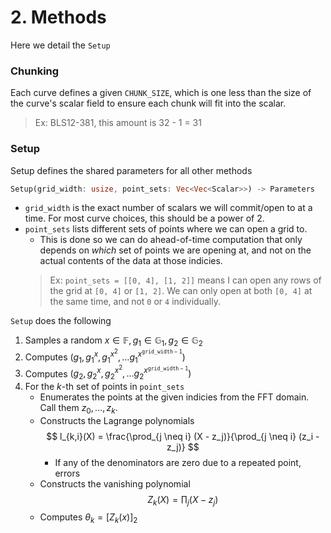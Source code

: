 # 2. Methods

Here we detail the `Setup`

### Chunking

Each curve defines a given `CHUNK_SIZE`, which is one less than the size of the curve's scalar field to ensure each chunk will fit into the scalar.
> Ex: BLS12-381, this amount is 32 - 1 = 31 

### Setup
Setup defines the shared parameters for all other methods
```rust
Setup(grid_width: usize, point_sets: Vec<Vec<Scalar>>) -> Parameters
```

- `grid_width` is the exact number of scalars we will commit/open to at a time. For most curve choices, this should be a power of 2.
- `point_sets` lists different sets of points where we can open a grid to. 
  - This is done so we can do ahead-of-time computation that only depends on _which_ set of points we are opening at, and not on the actual contents of the data at those indicies.
  > Ex: `point_sets = [[0, 4], [1, 2]]` means I can open any rows of the grid at `[0, 4]` or `[1, 2]`. We can only open at both `[0, 4]` at the same time, and not `0` or `4` individually.

`Setup` does the following
1. Samples a random $x \in \mathbb{F}, g_1 \in \mathbb{G}_1, g_2 \in \mathbb{G}_2$
2. Computes $(g_1, g_1^x, g_1^{x^2}, \ldots g_1^{x^\mathtt{grid\_width - 1}})$
2. Computes $(g_2, g_2^x, g_2^{x^2}, \ldots g_2^{x^\mathtt{grid\_width - 1}})$
4. For the $k$-th set of points in `point_sets`
    - Enumerates the points at the given indicies from the FFT domain. Call them $z_0, \ldots, z_k$.
    - Constructs the Lagrange polynomials 
    $$
    l_{k,i}(X) = \frac{\prod_{j \neq i} (X - z_j)}{\prod_{j \neq i} (z_i - z_j)}
    $$
      - If any of the denominators are zero due to a repeated point, errors
    - Constructs the vanishing polynomial
    $$
    Z_k(X) = \prod_j (X - z_j)
    $$
    - Computes $\theta_k = [Z_k(x)]_2$


